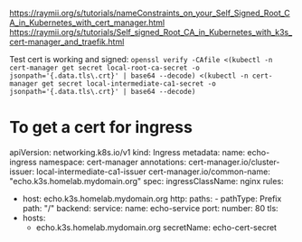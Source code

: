 https://raymii.org/s/tutorials/nameConstraints_on_your_Self_Signed_Root_CA_in_Kubernetes_with_cert_manager.html
https://raymii.org/s/tutorials/Self_signed_Root_CA_in_Kubernetes_with_k3s_cert-manager_and_traefik.html

Test cert is working and signed:
`openssl verify -CAfile <(kubectl -n cert-manager get secret local-root-ca-secret -o jsonpath='{.data.tls\.crt}' | base64 --decode) <(kubectl -n cert-manager get secret local-intermediate-ca1-secret -o jsonpath='{.data.tls\.crt}' | base64 --decode)`


# To get a cert for ingress
apiVersion: networking.k8s.io/v1
kind: Ingress
metadata:
  name: echo-ingress
  namespace: cert-manager
  annotations:
    cert-manager.io/cluster-issuer: local-intermediate-ca1-issuer
    cert-manager.io/common-name: "echo.k3s.homelab.mydomain.org"
spec:
  ingressClassName: nginx
  rules:
  - host: echo.k3s.homelab.mydomain.org
    http:
      paths:
        - pathType: Prefix
          path: "/"
          backend:
            service:
              name: echo-service
              port:
                number: 80
  tls:
  - hosts:
    - echo.k3s.homelab.mydomain.org
      secretName: echo-cert-secret